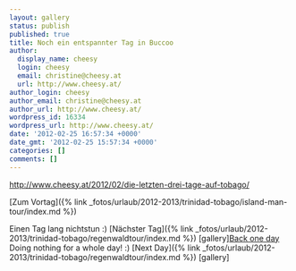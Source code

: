 ```yaml
---
layout: gallery
status: publish
published: true
title: Noch ein entspannter Tag in Buccoo
author:
  display_name: cheesy
  login: cheesy
  email: christine@cheesy.at
  url: http://www.cheesy.at/
author_login: cheesy
author_email: christine@cheesy.at
author_url: http://www.cheesy.at/
wordpress_id: 16334
wordpress_url: http://www.cheesy.at/
date: '2012-02-25 16:57:34 +0000'
date_gmt: '2012-02-25 15:57:34 +0000'
categories: []
comments: []
---
```

http://www.cheesy.at/2012/02/die-letzten-drei-tage-auf-tobago/
<!--:de-->[Zum Vortag]({% link _fotos/urlaub/2012-2013/trinidad-tobago/island-man-tour/index.md %})
Einen Tag lang nichtstun :)
[Nächster Tag]({% link _fotos/urlaub/2012-2013/trinidad-tobago/regenwaldtour/index.md %})
[gallery]<!--:--><!--:en-->[Back one day](http://www.cheesy.aten//fotos/urlaub/trinidad-tobago/island-man-tour/)
Doing nothing for a whole day! :)
[Next Day]({% link _fotos/urlaub/2012-2013/trinidad-tobago/regenwaldtour/index.md %})
[gallery]<!--:-->

